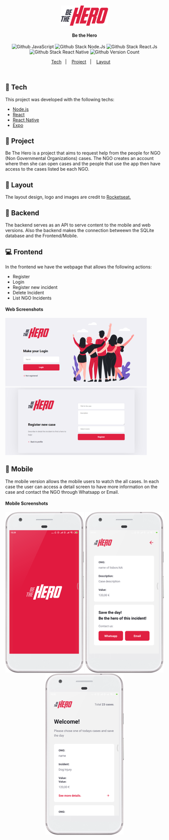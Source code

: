 <p align="center"><img src="/frontend/src/assets/logo.svg" width="150px" alt="Be the Hero"/></p>
<h4 align="center">Be the Hero</h4>
<p align="center">
  <img alt="Github JavaScript" src="https://img.shields.io/badge/-JavaScript-green"/>
  <img alt="Github Stack Node.Js" src="https://img.shields.io/badge/-Node.Js-blue"/>
  <img alt="Github Stack React.Js" src="https://img.shields.io/badge/-React.Js%20-blue"/>
  <img alt="Github Stack React Native" src="https://img.shields.io/badge/-React%20Native-blue"/>
  <img alt="Github Version Count" src="https://img.shields.io/badge/Version-1-brightgreen"/>
</p>

<p align="center">
  <a href="#rocket-tech">Tech</a>&nbsp;&nbsp;&nbsp;|&nbsp;&nbsp;&nbsp;
  <a href="#page_with_curl-project">Project</a>&nbsp;&nbsp;&nbsp;|&nbsp;&nbsp;&nbsp;
  <a href="#-layout">Layout</a>&nbsp;&nbsp;&nbsp;&nbsp;&nbsp;&nbsp;
</p>

<p><br></p>

## :rocket: Tech

This project was developed with the following techs:

- [Node.js](https://nodejs.org/en/)
- [React](https://reactjs.org)
- [React Native](https://facebook.github.io/react-native/)
- [Expo](https://expo.io/)

## :page_with_curl: Project

Be The Hero is a project that aims to request help from the people for NGO (Non Governmental Organizations) cases.
The NGO creates an account where then she can open cases and the people that use the app then have access to the cases listed be each NGO.

## 🔖 Layout

The layout design, logo and images are credit to <a href="https://github.com/Rocketseat" target="_blank">Rocketseat.</a>

## :file_folder: Backend

The backend serves as an API to serve content to the mobile and web versions. Also the backend makes the connection betweewn the SQLite database and the Frontend/Mobile.

## :computer: Frontend

In the frontend we have the webpage that allows the following actions:

<ul>
  <li>Register</li>
  <li>Login</li>
  <li>Register new incident</li>
  <li>Delete Incident</li>
  <li>List NGO Incidents</li>
</ul>


#### Web Screenshots
  <img src="/frontend/screens/be-the-hero-new-login.png" width="450px" alt="Be the hero Web Login"/>
  <img src="/frontend/screens/be-the-hero-new-case.png" width="450px" alt="Be the hero Web new case"/>  


## :iphone: Mobile

The mobile version allows the mobile users to watch the all cases.
In each case the user can access a detail screen to have more information on the case and contact the NGO through Whatsapp or Email.

#### Mobile Screenshots
<p align="center">
  <img src="/mobile/screens/be-the-hero-mobile-splash.png" width="250px" alt="Be the hero mobile SplashScreen"/>
  <img src="/mobile/screens/be-the-hero-mobile-1.png" width="250px" alt="Be the hero mobile1"/>
  <img src="/mobile/screens/be-the-hero-mobile-2.png" width="250px" alt="Be the hero mobile2"/>
</p>
